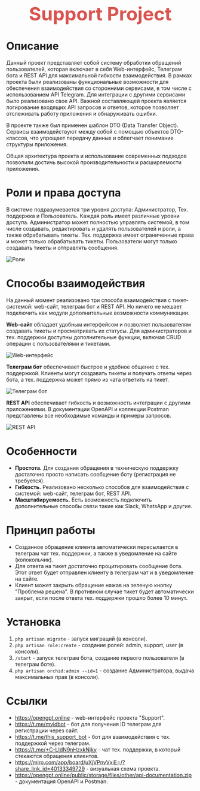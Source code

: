 <div align="center"><b style="color:#D9534F; font-size:50px;">Support Project</b></div>

# Описание

Данный проект представляет собой систему обработки обращений пользователей, которая включает в себя Web-интерфейс, Телеграм бота и REST API для максимальной гибкости взаимодействия. В рамках проекта были реализованы функциональные возможности для обеспечения взаимодействия со сторонними сервисами, в том числе с использованием API Telegram. Для интеграции с другими сервисами было реализовано свое API. Важной составляющей проекта является логирование входящих API запросов и ответов, которое позволяет отслеживать работу приложения и обнаруживать ошибки.

В проекте также был применен шаблон DTO (Data Transfer Object). Сервисы взаимодействуют между собой с помощью объектов DTO-классов, что упрощает передачу данных и облегчает понимание структуры приложения.

Общая архитектура проекта и использование современных подходов позволили достичь высокой производительности и расширяемости приложения.

# Роли и права доступа

В системе подразумевается три уровня доступа: Администратор, Тех. поддержка и Пользователь. Каждая роль имеет различные уровни доступа. Администратор может полностью управлять системой, в том числе создавать, редактировать и удалять пользователей и роли, а также обрабатывать тикеты. Тех. поддержка имеет ограниченные права и может только обрабатывать тикеты. Пользователи могут только создавать тикеты и отправлять сообщения.

![Роли](https://opengpt.online/public/storage/files/other/roles.png)

# Способы взаимодействия

На данный момент реализовано три способа взаимодействия с тикет-системой: web-сайт, телеграм бот и REST API. Но ничего не мешает подключить как модули дополнительные возможности коммуникации.

**Web-сайт** обладает удобным интерфейсом и позволяет пользователям создавать тикеты и просматривать их статусы. Для администраторов и тех. поддержки доступны дополнительные функции, включая CRUD операции с пользователями и тикетами.

![Web-интерфейс](https://opengpt.online/public/storage/files/other/web.png)

**Телеграм бот** обеспечивает быстрое и удобное общение с тех. поддержкой. Клиенты могут создавать тикеты и получать ответы через бота, а тех. поддержка может прямо из чата ответить на тикет.

![Телеграм бот](https://opengpt.online/public/storage/files/other/telegram.png)

**REST API** обеспечивает гибкость и возможность интеграции с другими приложениями. В документации OpenAPI и коллекции Postman представлены все необходимые команды и примеры запросов.

![REST API](https://opengpt.online/public/storage/files/other/api.png)

# Особенности

- **Простота.** Для создания обращения в техническую поддержку достаточно просто написать сообщение боту (регистрация не требуется).
- **Гибкость.** Реализовано несколько способов для взаимодействия с системой: web-сайт, телеграм бот, REST API.
- **Масштабируемость.** Есть возможность подключить дополнительные способы связи такие как Slack, WhatsApp и другие.

# Принцип работы

- Созданное обращение клиента автоматически пересылается в телеграм чат тех. поддержки, а также в уведомление на сайте (колокольчик).
- Для ответа на тикет достаточно процитировать сообщение бота. Этот ответ будет отправлен клиенту в телеграм чат и  в уведомление на сайте.
- Клиент может закрыть обращение нажав на зеленую кнопку "Проблема решена". В противном случае тикет будет автоматически закрыт, если после ответа тех. поддержки прошло более 10 минут.

# Установка

1. `php artisan migrate` - запуск миграций (в консоли).
2. `php artisan role:create` - создание ролей: admin, support, user (в консоли).
3. `/start` - запуск телеграм бота, создание первого пользователя (в телеграм боте).
4. `php artisan orchid:admin --id=1` - создание Администратора, выдача максимальных прав (в консоли).

# Ссылки

- https://opengpt.online - web-интерфейс проекта "Support".
- https://t.me/myidbot - бот для получения ID телеграм для регистрации через сайт.
- https://t.me/this_support_bot - бот для взаимодействия с тех. поддержкой через телеграм.
- https://t.me/+C-LIdN9nHzxkNjky - чат тех. поддержки, в который стекаются обращения клиентов.
- https://miro.com/app/board/uXjVPnvVxiE=/?share_link_id=40133349729 - визуальная схема проекта.
- https://opengpt.online/public/storage/files/other/api-documentation.zip - документация OpenAPI и Postman.